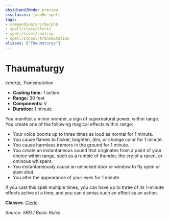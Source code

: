 ```yaml
---
obsidianUIMode: preview
cssclasses: json5e-spell
tags:
- compendium/src/5e/phb
- spell/class/cleric
- spell/level/cantrip
- spell/school/transmutation
aliases: ["Thaumaturgy"]
---
```

# Thaumaturgy
*cantrip, Transmutation*  

- **Casting time:** 1 action
- **Range:** 30 feet
- **Components:** V
- **Duration:** 1 minute

You manifest a minor wonder, a sign of supernatural power, within range. You create one of the following magical effects within range:

- Your voice booms up to three times as loud as normal for 1 minute.  
- You cause flames to flicker, brighten, dim, or change color for 1 minute.  
- You cause harmless tremors in the ground for 1 minute.  
- You create an instantaneous sound that originates from a point of your choice within range, such as a rumble of thunder, the cry of a raven, or ominous whispers.  
- You instantaneously cause an unlocked door or window to fly open or slam shut.  
- You alter the appearance of your eyes for 1 minute.  

If you cast this spell multiple times, you can have up to three of its 1-minute effects active at a time, and you can dismiss such an effect as an action.

**Classes**: [Cleric](compendium/classes/cleric.md)

*Source: SRD / Basic Rules*